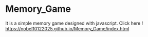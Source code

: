# Memory_Game
It is a simple memory game designed with javascript.
Click here !
https://nobel10122025.github.io/Memory_Game/index.html

